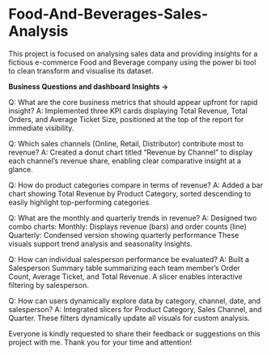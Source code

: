# Food-And-Beverages-Sales-Analysis

This project is focused on analysing sales data and providing insights for a fictious e-commerce Food and Beverage company using the power bi tool to clean transform and visualise its dataset.

**Business Questions and dashboard Insights ->**

Q: What are the core business metrics that should appear upfront for rapid insight?
A: Implemented three KPI cards displaying Total Revenue, Total Orders, and Average Ticket Size, positioned at the top of the report for immediate visibility.

Q: Which sales channels (Online, Retail, Distributor) contribute most to revenue?
A: Created a donut chart titled “Revenue by Channel” to display each channel’s revenue share, enabling clear comparative insight at a glance.

Q: How do product categories compare in terms of revenue?
A: Added a bar chart showing Total Revenue by Product Category, sorted descending to easily highlight top-performing categories.

Q: What are the monthly and quarterly trends in revenue?
A: Designed two combo charts:
      Monthly: Displays revenue (bars) and order counts (line)
      Quarterly: Condensed version showing quarterly performance
  These visuals support trend analysis and seasonality insights.

Q: How can individual salesperson performance be evaluated?
A: Built a Salesperson Summary table summarizing each team member’s Order Count, Average Ticket, and Total Revenue. A slicer enables interactive filtering by salesperson.

Q: How can users dynamically explore data by category, channel, date, and salesperson?
A: Integrated slicers for Product Category, Sales Channel, and Quarter. These filters dynamically update all visuals for custom analysis.

Everyone is kindly requested to share their feedback or suggestions on this project with me. Thank you for your time and attention!
